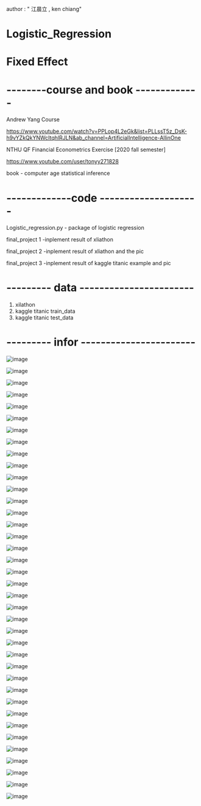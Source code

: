 author : " 江晨立 , ken chiang"

# Logistic_Regression

# Fixed Effect 

# --------course and book -------------
Andrew Yang Course 

https://www.youtube.com/watch?v=PPLop4L2eGk&list=PLLssT5z_DsK-h9vYZkQkYNWcItqhlRJLN&ab_channel=ArtificialIntelligence-AllinOne

NTHU QF Financial Econometrics Exercise [2020 fall semester]

https://www.youtube.com/user/tonyy271828

book - computer age statistical inference


# -------------code --------------------
Logistic_regression.py - package of logistic regression 

final_project 1 -inplement result of xliathon 

final_project 2 -inplement result of xliathon and the pic  

final_project 3 -inplement result of kaggle titanic example and pic  

# --------- data -----------------------
1. xilathon
2. kaggle titanic train_data 
3. kaggle titanic test_data

# --------- infor -----------------------

![image](https://user-images.githubusercontent.com/80143995/111860830-24716900-8985-11eb-8178-d3f335c996b1.png)

![image](https://user-images.githubusercontent.com/80143995/111860838-2804f000-8985-11eb-9a04-1d1ecaaf1931.png)

![image](https://user-images.githubusercontent.com/80143995/111860841-2affe080-8985-11eb-9e22-fddc50d43be8.png)

![image](https://user-images.githubusercontent.com/80143995/111860845-2dfad100-8985-11eb-8819-e786ed7efe9b.png)

![image](https://user-images.githubusercontent.com/80143995/111860847-305d2b00-8985-11eb-900d-471b7fbb078f.png)

![image](https://user-images.githubusercontent.com/80143995/111860890-72866c80-8985-11eb-8997-d42a362d281f.png)

![image](https://user-images.githubusercontent.com/80143995/111860892-74503000-8985-11eb-8be7-1bf59c093fcc.png)

![image](https://user-images.githubusercontent.com/80143995/111860893-76b28a00-8985-11eb-98a5-b9a0b2eea873.png)

![image](https://user-images.githubusercontent.com/80143995/111860894-787c4d80-8985-11eb-8789-d803ed38fffb.png)

![image](https://user-images.githubusercontent.com/80143995/111860896-7a461100-8985-11eb-9270-c999e8fbd3cb.png)

![image](https://user-images.githubusercontent.com/80143995/111860899-7ca86b00-8985-11eb-98db-46906e28dc7e.png)

![image](https://user-images.githubusercontent.com/80143995/111860903-7e722e80-8985-11eb-8d53-0b3116cd1435.png)

![image](https://user-images.githubusercontent.com/80143995/111860906-803bf200-8985-11eb-80e2-d3fcaf3650ca.png)

![image](https://user-images.githubusercontent.com/80143995/111860909-8205b580-8985-11eb-8c7c-05a1bae22e8e.png)

![image](https://user-images.githubusercontent.com/80143995/111860911-83cf7900-8985-11eb-9731-29f5edd7cff6.png)

![image](https://user-images.githubusercontent.com/80143995/111860912-85993c80-8985-11eb-9cde-33ddbec34442.png)

![image](https://user-images.githubusercontent.com/80143995/111860915-87630000-8985-11eb-91d7-577b4a06c6d8.png)

![image](https://user-images.githubusercontent.com/80143995/111860916-89c55a00-8985-11eb-9172-aaa808cf37b1.png)

![image](https://user-images.githubusercontent.com/80143995/111860918-8b8f1d80-8985-11eb-8f6e-4a410963f94a.png)

![image](https://user-images.githubusercontent.com/80143995/111860919-8d58e100-8985-11eb-9bf9-28b3e576f850.png)

![image](https://user-images.githubusercontent.com/80143995/111860924-8f22a480-8985-11eb-9d8a-992680844231.png)

![image](https://user-images.githubusercontent.com/80143995/111860926-90ec6800-8985-11eb-80c2-f0a8e261a337.png)

![image](https://user-images.githubusercontent.com/80143995/111860927-92b62b80-8985-11eb-8d30-6ea374eaccbb.png)

![image](https://user-images.githubusercontent.com/80143995/111860929-95b11c00-8985-11eb-964f-a2c595a09700.png)

![image](https://user-images.githubusercontent.com/80143995/111860931-977adf80-8985-11eb-8d5a-6f4c019e806f.png)

![image](https://user-images.githubusercontent.com/80143995/111860934-99dd3980-8985-11eb-97ca-e9e273a92d10.png)

![image](https://user-images.githubusercontent.com/80143995/111860935-9ba6fd00-8985-11eb-8a75-f191f7f14ed1.png)

![image](https://user-images.githubusercontent.com/80143995/111860936-9d70c080-8985-11eb-9da8-785201a18254.png)

![image](https://user-images.githubusercontent.com/80143995/111860939-9f3a8400-8985-11eb-9078-73065c7bdde9.png)

![image](https://user-images.githubusercontent.com/80143995/111860940-a19cde00-8985-11eb-82ff-8e87230db2c1.png)

![image](https://user-images.githubusercontent.com/80143995/111860944-a2ce0b00-8985-11eb-9442-36e9000fb4e9.png)

![image](https://user-images.githubusercontent.com/80143995/111860946-a497ce80-8985-11eb-9684-f84fb919c3e9.png)

![image](https://user-images.githubusercontent.com/80143995/111860947-a6619200-8985-11eb-956d-2d5c828ec43d.png)

![image](https://user-images.githubusercontent.com/80143995/111860949-a8c3ec00-8985-11eb-9fbb-7668b370f818.png)

![image](https://user-images.githubusercontent.com/80143995/111860950-a9f51900-8985-11eb-9192-0e23b5ba85be.png)

![image](https://user-images.githubusercontent.com/80143995/111860951-abbedc80-8985-11eb-9d8d-4c39ce59cbd9.png)

![image](https://user-images.githubusercontent.com/80143995/111860952-ad88a000-8985-11eb-900a-1d7965e47e35.png)

![image](https://user-images.githubusercontent.com/80143995/111860954-afeafa00-8985-11eb-88e4-cb3f3535186a.png)








